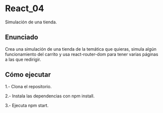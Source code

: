 # React_04
Simulación de una tienda.

## Enunciado

Crea una simulación de una tienda de la temática que quieras, simula algún funcionamiento del carrito y usa react-router-dom para tener varias páginas a las que redirigir.

## Cómo ejecutar

1.- Clona el repositorio.

2.- Instala las dependencias con npm install.

3.- Ejecuta npm start.